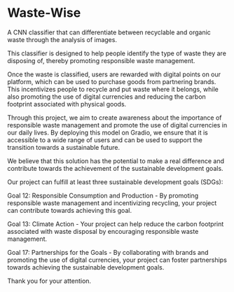 # Waste-Wise
A CNN classifier that can differentiate between recyclable and organic waste through the analysis of images.

This classifier is designed to help people identify the type of waste they are disposing of, thereby promoting responsible waste management. 


Once the waste is classified, users are rewarded with digital points on our platform, which can be used to purchase goods from partnering brands. This incentivizes people to recycle and put waste where it belongs, while also promoting the use of digital currencies and reducing the carbon footprint associated with physical goods.

Through this project, we aim to create awareness about the importance of responsible waste management and promote the use of digital currencies in our daily lives. By deploying this model on Gradio, we ensure that it is accessible to a wide range of users and can be used to support the transition towards a sustainable future.

We believe that this solution has the potential to make a real difference and contribute towards the achievement of the sustainable development goals. 

Our project can fulfill at least three sustainable development goals (SDGs):

Goal 12: Responsible Consumption and Production - By promoting responsible waste management and incentivizing recycling, your project can contribute towards achieving this goal.


Goal 13: Climate Action - Your project can help reduce the carbon footprint associated with waste disposal by encouraging responsible waste management.



Goal 17: Partnerships for the Goals - By collaborating with brands and promoting the use of digital currencies, your project can foster partnerships towards achieving the sustainable development goals.


Thank you for your attention.
